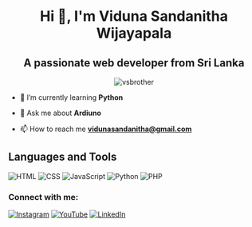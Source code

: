 

<h1 align="center">Hi 👋, I'm Viduna Sandanitha Wijayapala</h1>
<h2 align="center">A passionate web developer from Sri Lanka</h2>

<p align="center"> <img src="https://komarev.com/ghpvc/?username=vsbrother&label=Profile%20views&color=0e75b6&style=flat" alt="vsbrother" /> </p>

- 🌱 I’m currently learning **Python**

- 💬 Ask me about **Ardiuno**

- 📫 How to reach me **vidunasandanitha@gmail.com**



<section class="skills">
    <h2>Languages and Tools</h2>
    <div class="icons">
      <img src="https://img.icons8.com/color/96/html-5.png" alt="HTML">
      <img src="https://img.icons8.com/color/96/css3.png" alt="CSS">
      <img src="https://img.icons8.com/color/96/javascript.png" alt="JavaScript">
      <img src="https://img.icons8.com/color/96/python.png" alt="Python">
      <img src="https://img.icons8.com/color/96/php.png" alt="PHP">
    </div>
  </section>
<h3 align="left">Connect with me:</h3>
<p align="left">
<a href="https://instagram.com/__vs_brother__" target="blank"><img src="https://img.icons8.com/color/48/instagram-new.png" alt="Instagram"></a>
<a href="https://www.youtube.com/vsbrotherlk" target="blank"><img src="https://img.icons8.com/color/48/youtube-play.png" alt="YouTube"></a>
<a href="https://linkedin.com/in/vidunasandanithawijayapala" target="_blank"><img src="https://img.icons8.com/color/48/linkedin.png" alt="LinkedIn">
</p>
